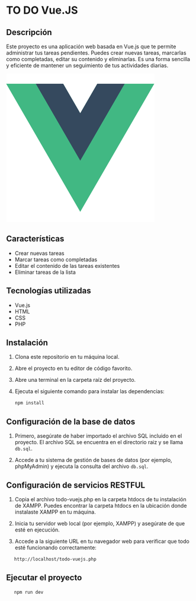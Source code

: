 # TO DO Vue.JS

## Descripción

Este proyecto es una aplicación web basada en Vue.js que te permite administrar tus tareas pendientes. Puedes crear nuevas tareas, marcarlas como completadas, editar su contenido y eliminarlas. Es una forma sencilla y eficiente de mantener un seguimiento de tus actividades diarias.

![Vue.js Logo](./src/assets/vuejslogo.png)

## Características

- Crear nuevas tareas
- Marcar tareas como completadas
- Editar el contenido de las tareas existentes
- Eliminar tareas de la lista

## Tecnologías utilizadas

- Vue.js
- HTML
- CSS
- PHP

## Instalación

1. Clona este repositorio en tu máquina local.
2. Abre el proyecto en tu editor de código favorito.
3. Abre una terminal en la carpeta raíz del proyecto.
4. Ejecuta el siguiente comando para instalar las dependencias:

   ```bash
   npm install
   ```

## Configuración de la base de datos

1. Primero, asegúrate de haber importado el archivo SQL incluido en el proyecto. El archivo SQL se encuentra en el directorio raiz y se llama `db.sql`.

2. Accede a tu sistema de gestión de bases de datos (por ejemplo, phpMyAdmin) y ejecuta la consulta del archivo `db.sql`.

## Configuración de servicios RESTFUL

1. Copia el archivo todo-vuejs.php en la carpeta htdocs de tu instalación de XAMPP. Puedes encontrar la carpeta htdocs en la ubicación donde instalaste XAMPP en tu máquina.

2. Inicia tu servidor web local (por ejemplo, XAMPP) y asegúrate de que esté en ejecución.

3. Accede a la siguiente URL en tu navegador web para verificar que todo esté funcionando correctamente:

```bash
   http://localhost/todo-vuejs.php
```

## Ejecutar el proyecto
```bash
   npm run dev
```